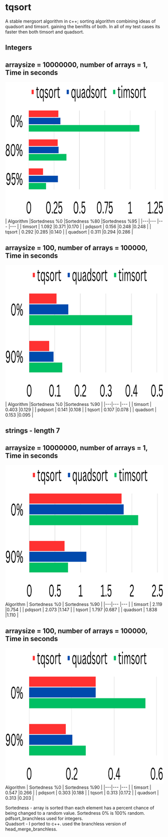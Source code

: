 # tqsort
A stable mergsort algorithm in c++;
sorting algorithm combining ideas of quadsort and timsort.  gaining the benifits of both.
In all of my test cases its faster then both timsort and quadsort.




Integers
---------------
arraysize = 10000000, number of arrays = 1, Time in seconds
---------------------
<img src="/img/intlarge.png" height="432" width="1024">
| Algorithm |Sortedness %0 |Sortedness %80 |Sortedness %95 |
|---|--- |--- |--- |
| timsort  | 1.092 |0.371 |0.170 |
| pdqsort  | 0.156 |0.248 |0.248 |
| tqsort   | 0.292 |0.285 |0.140 |
| quadsort | 0.311 |0.294 |0.286 |

arraysize = 100, number of arrays = 100000, Time in seconds
---------------------
<img src="/img/intsmall.png" height="432" width="1024">
| Algorithm |Sortedness %0 |Sortedness %90 |
|---|--- |--- |
| timsort  | 0.403 |0.129 |
| pdqsort  | 0.141 |0.108 |
| tqsort   | 0.107 |0.078 |
| quadsort | 0.153 |0.095 |


strings - length 7
---------------
arraysize = 10000000, number of arrays = 1, Time in seconds
---------------------
<img src="/img/largestring.png" height="432" width="1024">
Algorithm | Sortedness %0 | Sortedness %90 |
|---|--- |--- |
| timsort  | 2.119 |0.754 |
| pdqsort  | 2.073 |1.147 |
| tqsort   | 1.797 |0.687 |
| quadsort | 1.838 |1.110 |

arraysize = 100, number of arrays = 100000, Time in seconds
---------------------
<img src="/img/smallstring.png" height="432" width="1024">
Algorithm | Sortedness %0 | Sortedness %90 |
|---|--- |--- |
| timsort  | 0.547 |0.266 |
| pdqsort  | 0.303 |0.188 |
| tqsort   | 0.313 |0.172 |
| quadsort | 0.313 |0.203 |

Sortedness - array is sorted than each element has a percent chance of being changed to a random value.  Sortedness 0% is 100% random.  
pdfsort_branchless used for integers.  
Quadsort - I ported to c++. used the branchless version of head_merge_branchless.  
